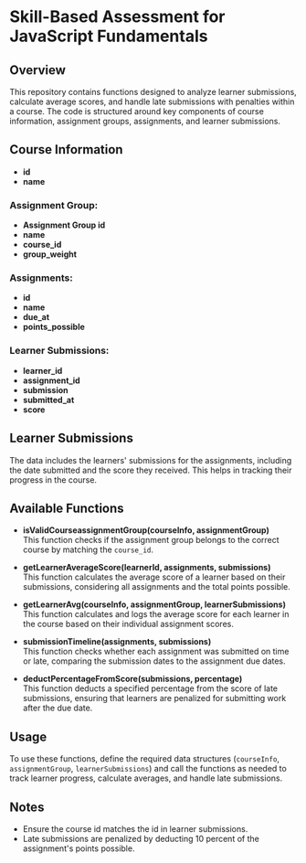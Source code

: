 # Skill-Based Assessment for JavaScript Fundamentals

## Overview
This repository contains functions designed to analyze learner submissions, calculate average scores, and handle late submissions with penalties within a course. The code is structured around key components of course information, assignment groups, assignments, and learner submissions.

## Course Information
- **id**
- **name**

### Assignment Group:
- **Assignment Group id**
- **name**
- **course_id**
- **group_weight**

### Assignments:
- **id**
- **name**
- **due_at**
- **points_possible**

### Learner Submissions:
- **learner_id**
- **assignment_id**
- **submission**
- **submitted_at**
- **score**

## Learner Submissions
The data includes the learners' submissions for the assignments, including the date submitted and the score they received. This helps in tracking their progress in the course.

## Available Functions

- **isValidCourseassignmentGroup(courseInfo, assignmentGroup)**  
  This function checks if the assignment group belongs to the correct course by matching the `course_id`.

- **getLearnerAverageScore(learnerId, assignments, submissions)**  
  This function calculates the average score of a learner based on their submissions, considering all assignments and the total points possible.

- **getLearnerAvg(courseInfo, assignmentGroup, learnerSubmissions)**  
  This function calculates and logs the average score for each learner in the course based on their individual assignment scores.

- **submissionTimeline(assignments, submissions)**  
  This function checks whether each assignment was submitted on time or late, comparing the submission dates to the assignment due dates.

- **deductPercentageFromScore(submissions, percentage)**  
  This function deducts a specified percentage from the score of late submissions, ensuring that learners are penalized for submitting work after the due date.

## Usage
To use these functions, define the required data structures (`courseInfo`, `assignmentGroup`, `learnerSubmissions`) and call the functions as needed to track learner progress, calculate averages, and handle late submissions.

## Notes
- Ensure the course id matches the id in learner submissions.
- Late submissions are penalized by deducting 10 percent of the assignment's points possible.
